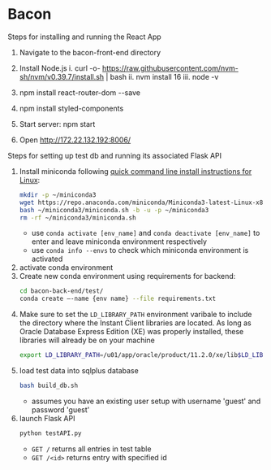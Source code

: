 # Bacon

Steps for installing and running the React App
1. Navigate to the bacon-front-end directory

2. Install Node.js
    i. curl -o- https://raw.githubusercontent.com/nvm-sh/nvm/v0.39.7/install.sh | bash
    ii. nvm install 16
    iii. node -v

4. npm install react-router-dom --save
5. npm install styled-components
   
7. Start server: npm start
8. Open http://172.22.132.192:8006/

Steps for setting up test db and running its associated Flask API
1. Install miniconda following [quick command line install instructions for Linux](https://docs.anaconda.com/free/miniconda/index.html):
    ```bash
    mkdir -p ~/miniconda3
    wget https://repo.anaconda.com/miniconda/Miniconda3-latest-Linux-x86_64.sh -O ~/miniconda3/miniconda.sh
    bash ~/miniconda3/miniconda.sh -b -u -p ~/miniconda3
    rm -rf ~/miniconda3/miniconda.sh
    ```
    - use `conda activate [env_name]` and `conda deactivate [env_name]` to enter and leave miniconda environment respectively
    - use `conda info --envs` to check which miniconda environment is activated
2. activate conda environment
3. Create new conda environment using requirements for backend:
    ```bash
    cd bacon-back-end/test/
    conda create –-name {env name} --file requirements.txt
    ```
4. Make sure to set the `LD_LIBRARY_PATH` environment varibale to include the directory where the Instant Client libraries are located. As long as Oracle Database Express Edition (XE) was properly installed, these libraries will already be on your machine
    ```bash
    export LD_LIBRARY_PATH=/u01/app/oracle/product/11.2.0/xe/lib$LD_LIBRARY_PATH
    ```
5. load test data into sqlplus database
    ```bash
    bash build_db.sh
    ```
    - assumes you have an existing user setup with username 'guest' and password 'guest'
6. launch Flask API
    ```bash    
    python testAPI.py
    ```
    - `GET /` returns all entries in test table
    - `GET /<id>` returns entry with specified id

